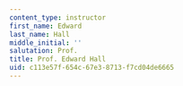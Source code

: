 ```yaml
---
content_type: instructor
first_name: Edward
last_name: Hall
middle_initial: ''
salutation: Prof.
title: Prof. Edward Hall
uid: c113e57f-654c-67e3-8713-f7cd04de6665
---
```

